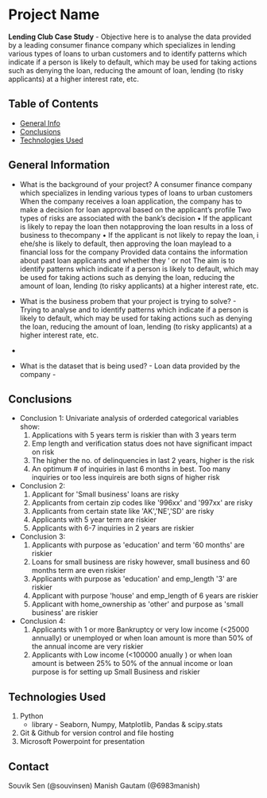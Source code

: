 # Project Name
**Lending Club Case Study** - Objective here is to analyse the data provided by a leading consumer finance company which specializes in lending various types of loans to urban customers and to identify patterns which indicate if a person is likely to default, which may be used for taking actions such as denying the loan, reducing the amount of loan, lending (to risky applicants) at a higher interest rate, etc.

## Table of Contents
* [General Info](#general-information)
* [Conclusions](#conclusions)
* [Technologies Used](#technologies-used)


## General Information
- What is the background of your project? A consumer finance company which specializes in lending various types of loans to urban customers When the company receives a loan application, the company has to make a decision for loan approval based on the applicant’s profile Two types of risks are associated with the bank’s decision
  • If the applicant is likely to repay the loan then notapproving the loan results in a loss of business to thecompany
  • If the applicant is not likely to repay the loan, i ehe/she is likely to default, then approving the loan maylead to a financial loss for the company
Provided data contains the information about past loan applicants and whether they ‘ or not The aim is to identify patterns which indicate if a person is likely to default, which may be used for taking actions such as denying the loan, reducing the amount of loan, lending (to risky applicants) at a higher interest rate, etc.

- What is the business probem that your project is trying to solve? - Trying to analyse and to identify patterns which indicate if a person is likely to default, which may be used for taking actions such as denying the loan, reducing the amount of loan, lending (to risky applicants) at a higher interest rate, etc. 
-
- What is the dataset that is being used? - Loan data provided by the company - <link>

## Conclusions
- Conclusion 1:  Univariate analysis of orderded categorical variables show:
  1. Applications with 5 years term is riskier than with 3 years term
  2. Emp length and verification status does not have significant impact on risk
  3. The higher the no. of delinquencies in last 2 years, higher is the risk
  4. An optimum # of inquiries in last 6 months in best. Too many inquiries or too less inquireis are both signs of higher risk
- Conclusion 2:
  1. Applicant for 'Small business' loans are risky
  2. Applicants from certain zip codes like '996xx' and '997xx' are risky
  3. Applicants from certain state like 'AK','NE','SD' are risky
  4. Applicants with 5 year term are riskier
  5. Applicants with 6-7 inquiries in 2 years are riskier
- Conclusion 3:
  1. Applicants with purpose as 'education' and term '60 months' are riskier
  2. Loans for small business are risky however, small business and 60 months term are even riskier
  3. Applicants with purpose as 'education' and emp_length '3' are riskier
  4. Applicant with purpose 'house' and emp_length of 6 years are riskier
  5. Applicant with home_ownership as 'other' and purpose as 'small business' are riskier
- Conclusion 4:
  1. Applicants with 1 or more Bankruptcy or very low income (<25000 annually) or unemployed or when loan amount is more than 50% of the annual income are very riskier
  2. Applicants with Low income (<100000 anually ) or when loan amount is between 25% to 50% of the
annual income or loan purpose is for setting up Small Business and riskier

## Technologies Used
1. Python
    - library - Seaborn, Numpy, Matplotlib, Pandas & scipy.stats
2. Git & Github for version control and file hosting
3. Microsoft Powerpoint for presentation


## Contact
Souvik Sen (@souvinsen)
Manish Gautam (@6983manish)

